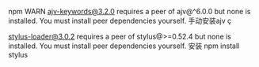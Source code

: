 npm WARN ajv-keywords@3.2.0 requires a peer of ajv@^6.0.0 but none is installed. You must install peer dependencies yourself.
手动安装ajv
ç




stylus-loader@3.0.2 requires a peer of stylus@>=0.52.4 but none is installed. You must install peer dependencies yourself.
安装
npm install stylus
